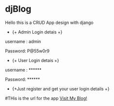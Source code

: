 # djBlog

Hello this is a CRUD App design with django

- {+ Admin Login detais +}

username : admin

Password: P@55w0r9

- {+ User Login detais +}

username : ******

Password:   ******

- {+Just register and get your user login details +}


#THis is the url for the app
[Visit My Blog!](https://okpisablog.herokuapp.com/)
